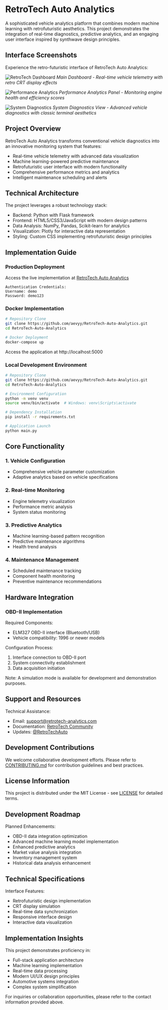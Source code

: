 # RetroTech Auto Analytics

A sophisticated vehicle analytics platform that combines modern machine learning with retrofuturistic aesthetics. This project demonstrates the integration of real-time diagnostics, predictive analytics, and an engaging user interface inspired by synthwave design principles.

## Interface Screenshots

Experience the retro-futuristic interface of RetroTech Auto Analytics:

![RetroTech Dashboard](assets/screenshot1.png)
*Main Dashboard - Real-time vehicle telemetry with retro CRT display effects*

![Performance Analytics](assets/screenshot2.png)
*Performance Analytics Panel - Monitoring engine health and efficiency scores*

![System Diagnostics](assets/screenshot3.png)
*System Diagnostics View - Advanced vehicle diagnostics with classic terminal aesthetics*

## Project Overview

RetroTech Auto Analytics transforms conventional vehicle diagnostics into an innovative monitoring system that features:

- Real-time vehicle telemetry with advanced data visualization
- Machine learning-powered predictive maintenance
- Retrofuturistic user interface with modern functionality
- Comprehensive performance metrics and analytics
- Intelligent maintenance scheduling and alerts

## Technical Architecture

The project leverages a robust technology stack:
- Backend: Python with Flask framework
- Frontend: HTML5/CSS3/JavaScript with modern design patterns
- Data Analysis: NumPy, Pandas, Scikit-learn for analytics
- Visualization: Plotly for interactive data representation
- Styling: Custom CSS implementing retrofuturistic design principles

## Implementation Guide

### Production Deployment
Access the live implementation at [RetroTech Auto Analytics](https://retrotech-auto-analytics.onrender.com)
```
Authentication Credentials:
Username: demo
Password: demo123
```

### Docker Implementation
```bash
# Repository Clone
git clone https://github.com/aevyy/RetroTech-Auto-Analytics.git
cd RetroTech-Auto-Analytics

# Docker Deployment
docker-compose up
```
Access the application at http://localhost:5000

### Local Development Environment
```bash
# Repository Clone
git clone https://github.com/aevyy/RetroTech-Auto-Analytics.git
cd RetroTech-Auto-Analytics

# Environment Configuration
python -m venv venv
source venv/bin/activate  # Windows: venv\Scripts\activate

# Dependency Installation
pip install -r requirements.txt

# Application Launch
python main.py
```

## Core Functionality

### 1. Vehicle Configuration
- Comprehensive vehicle parameter customization
- Adaptive analytics based on vehicle specifications

### 2. Real-time Monitoring
- Engine telemetry visualization
- Performance metric analysis
- System status monitoring

### 3. Predictive Analytics
- Machine learning-based pattern recognition
- Predictive maintenance algorithms
- Health trend analysis

### 4. Maintenance Management
- Scheduled maintenance tracking
- Component health monitoring
- Preventive maintenance recommendations

## Hardware Integration

### OBD-II Implementation
Required Components:
- ELM327 OBD-II interface (Bluetooth/USB)
- Vehicle compatibility: 1996 or newer models

Configuration Process:
1. Interface connection to OBD-II port
2. System connectivity establishment
3. Data acquisition initiation

Note: A simulation mode is available for development and demonstration purposes.

## Support and Resources

Technical Assistance:
- Email: support@retrotech-analytics.com
- Documentation: [RetroTech Community](https://discord.gg/retrotech)
- Updates: [@RetroTechAuto](https://twitter.com/RetroTechAuto)

## Development Contributions

We welcome collaborative development efforts. Please refer to [CONTRIBUTING.md](CONTRIBUTING.md) for contribution guidelines and best practices.

## License Information

This project is distributed under the MIT License - see [LICENSE](LICENSE) for detailed terms.

## Development Roadmap

Planned Enhancements:
- OBD-II data integration optimization
- Advanced machine learning model implementation
- Enhanced predictive analytics
- Market value analysis integration
- Inventory management system
- Historical data analysis enhancement

## Technical Specifications

Interface Features:
- Retrofuturistic design implementation
- CRT display simulation
- Real-time data synchronization
- Responsive interface design
- Interactive data visualization

## Implementation Insights

This project demonstrates proficiency in:
- Full-stack application architecture
- Machine learning implementation
- Real-time data processing
- Modern UI/UX design principles
- Automotive systems integration
- Complex system simplification

For inquiries or collaboration opportunities, please refer to the contact information provided above. 